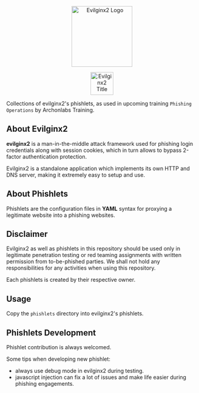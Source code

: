<p align="center">
  <img alt="Evilginx2 Logo" src="https://raw.githubusercontent.com/kgretzky/evilginx2/master/media/img/evilginx2-logo-512.png" height="160" />
  <p align="center">
    <img alt="Evilginx2 Title" src="https://raw.githubusercontent.com/kgretzky/evilginx2/master/media/img/evilginx2-title-black-512.png" height="60" />
  </p>
</p>

Collections of evilginx2's phishlets, as used in upcoming training `Phishing Operations` by Archonlabs Training.

## About Evilginx2 

**evilginx2** is a man-in-the-middle attack framework used for phishing login credentials along with session cookies, which in turn allows to bypass 2-factor authentication protection.

Evilginx2 is a standalone application which implements its own HTTP and DNS server, making it extremely easy to setup and use.

## About Phishlets

Phishlets are the configuration files in **YAML** syntax for proxying a legitimate website into a phishing websites.

## Disclaimer

Evilginx2 as well as phishlets in this repository should be used only in legitimate penetration testing or red teaming assignments with written permission from to-be-phished parties. We shall not hold any responsibilities for any activities when using this repository.

Each phishlets is created by their respective owner.

## Usage

Copy the `phishlets` directory into evilginx2's phishlets. 

## Phishlets Development

Phishlet contribution is always welcomed.

Some tips when developing new phishlet:
- always use debug mode in evilginx2 during testing.
- javascript injection can fix a lot of issues and make life easier during phishing engagements.
